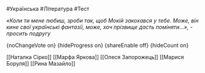 #Українська #Література #Тест

*«Коли ти мене любиш, зроби так, щоб Мокій закохався у тебе. Може, він кине свої українські фантазії, може, хоч прізвище дасть поміняти...», - просить подругу*

{noChangeVote on}
{hideProgress on}
{shareEnable off}
{hideCount on}

[[Наталка Сірко]]
[[Марфа Яркова]]
[[Олеся Запорожець]]
[[Марися Боруля]]
[[Рина Мазайло]]
